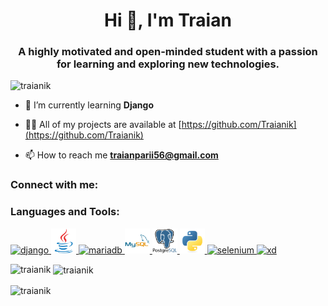 <h1 align="center">Hi 👋, I'm Traian</h1>
<h3 align="center">A highly motivated and open-minded student with a passion for learning and exploring new technologies.</h3>

<p align="left"> <img src="https://komarev.com/ghpvc/?username=traianik&label=Profile%20views&color=0e75b6&style=flat" alt="traianik" /> </p>

- 🌱 I’m currently learning **Django**

- 👨‍💻 All of my projects are available at [https://github.com/Traianik](https://github.com/Traianik)

- 📫 How to reach me **traianparii56@gmail.com**

<h3 align="left">Connect with me:</h3>
<p align="left">
</p>

<h3 align="left">Languages and Tools:</h3>
<p align="left"> <a href="https://www.djangoproject.com/" target="_blank" rel="noreferrer"> <img src="https://cdn.worldvectorlogo.com/logos/django.svg" alt="django" width="40" height="40"/> </a> <a href="https://www.java.com" target="_blank" rel="noreferrer"> <img src="https://raw.githubusercontent.com/devicons/devicon/master/icons/java/java-original.svg" alt="java" width="40" height="40"/> </a> <a href="https://mariadb.org/" target="_blank" rel="noreferrer"> <img src="https://www.vectorlogo.zone/logos/mariadb/mariadb-icon.svg" alt="mariadb" width="40" height="40"/> </a> <a href="https://www.mysql.com/" target="_blank" rel="noreferrer"> <img src="https://raw.githubusercontent.com/devicons/devicon/master/icons/mysql/mysql-original-wordmark.svg" alt="mysql" width="40" height="40"/> </a> <a href="https://www.postgresql.org" target="_blank" rel="noreferrer"> <img src="https://raw.githubusercontent.com/devicons/devicon/master/icons/postgresql/postgresql-original-wordmark.svg" alt="postgresql" width="40" height="40"/> </a> <a href="https://www.python.org" target="_blank" rel="noreferrer"> <img src="https://raw.githubusercontent.com/devicons/devicon/master/icons/python/python-original.svg" alt="python" width="40" height="40"/> </a> <a href="https://www.selenium.dev" target="_blank" rel="noreferrer"> <img src="https://raw.githubusercontent.com/detain/svg-logos/780f25886640cef088af994181646db2f6b1a3f8/svg/selenium-logo.svg" alt="selenium" width="40" height="40"/> </a> <a href="https://www.adobe.com/products/xd.html" target="_blank" rel="noreferrer"> <img src="https://cdn.worldvectorlogo.com/logos/adobe-xd.svg" alt="xd" width="40" height="40"/> </a> </p>

<p><img align="left" src="https://github-readme-stats.vercel.app/api/top-langs?username=traianik&show_icons=true&locale=en&layout=compact" alt="traianik" /></p>

<p>&nbsp;<img align="center" src="https://github-readme-stats.vercel.app/api?username=traianik&show_icons=true&locale=en" alt="traianik" /></p>

<p><img align="center" src="https://github-readme-streak-stats.herokuapp.com/?user=traianik&" alt="traianik" /></p>
